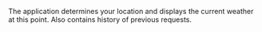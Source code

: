 The application determines your location and displays the current weather at this point.
Also contains history of previous requests.
